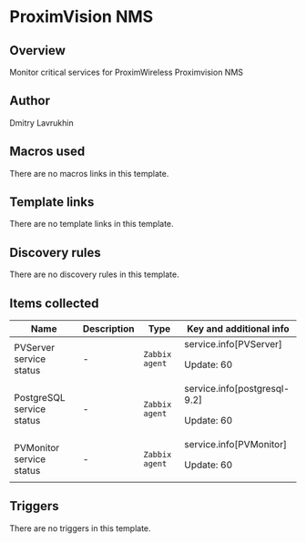 # ProximVision NMS

## Overview

Monitor critical services for ProximWireless Proximvision NMS



## Author

Dmitry Lavrukhin

## Macros used

There are no macros links in this template.

## Template links

There are no template links in this template.

## Discovery rules

There are no discovery rules in this template.

## Items collected

|Name|Description|Type|Key and additional info|
|----|-----------|----|----|
|PVServer service status|<p>-</p>|`Zabbix agent`|service.info[PVServer]<p>Update: 60</p>|
|PostgreSQL service status|<p>-</p>|`Zabbix agent`|service.info[postgresql-9.2]<p>Update: 60</p>|
|PVMonitor service status|<p>-</p>|`Zabbix agent`|service.info[PVMonitor]<p>Update: 60</p>|
## Triggers

There are no triggers in this template.

